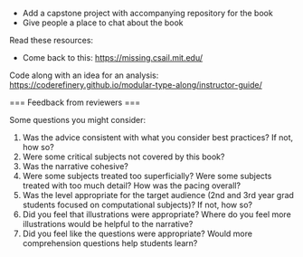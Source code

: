 * Add a capstone project with accompanying repository for the book
* Give people a place to chat about the book

Read these resources:

* Come back to this: https://missing.csail.mit.edu/

Code along with an idea for an analysis:
https://coderefinery.github.io/modular-type-along/instructor-guide/

=== Feedback from reviewers ===

Some questions you might consider:

1. Was the advice consistent with what you consider best practices? If not, how so?
1. Were some critical subjects not covered by this book?
1. Was the narrative cohesive? 
1. Were some subjects treated too superficially? Were some subjects treated with too much detail? How was the pacing overall?
1. Was the level appropriate for the target audience (2nd and 3rd year grad students focused on computational subjects)? If not, how so?
1. Did you feel that illustrations were appropriate? Where do you feel more illustrations would be helpful to the narrative?
1. Did you feel like the questions were appropriate? Would more comprehension questions help students learn?
